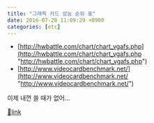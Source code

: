 ```yaml
---
title: "그래픽 카드 성능 순위 표"
date: 2016-07-28 11:09:29 +0900
categories: [etc]
---
```


- [http://hwbattle.com/chart/chart_vgafs.php](http://hwbattle.com/chart/chart_vgafs.php "http://hwbattle.com/chart/chart_vgafs.php")
- [http://www.videocardbenchmark.net/](http://www.videocardbenchmark.net/ "http://www.videocardbenchmark.net/")

  
이제 내껀 쓸 때가 없어...


[🔗link](http://www.mins01.com/mh/tech/read/1025)
